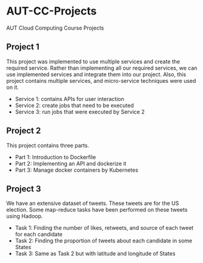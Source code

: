 # AUT-CC-Projects
AUT Cloud Computing Course Projects
## Project 1
This project was implemented to use multiple services and create the required service. Rather than implementing all our required services, we can use implemented services and integrate them into our project. Also, this project contains multiple services, and micro-service techniques were used on it.
- Service 1: contains APIs for user interaction
- Service 2: create jobs that need to be executed
- Service 3: run jobs that were executed by Service 2

## Project 2
This project contains three parts. 
- Part 1: Introduction to Dockerfile
- Part 2: Implementing an API and dockerize it
- Part 3: Manage docker containers by Kubernetes

## Project 3
We have an extensive dataset of tweets. These tweets are for the US election. Some map-reduce tasks have been performed on these tweets using Hadoop.
- Task 1: Finding the number of likes, retweets, and source of each tweet for each candidate
- Task 2: Finding the proportion of tweets about each candidate in some States
- Task 3: Same as Task 2 but with latitude and longitude of States
